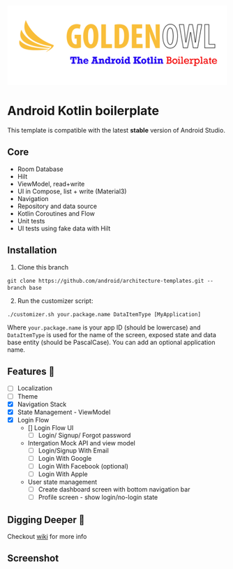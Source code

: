 ![Screenshot](./resources/github-banner.png)

# Android Kotlin boilerplate

This template is compatible with the latest **stable** version of Android Studio.


## Core

* Room Database
* Hilt
* ViewModel, read+write
* UI in Compose, list + write (Material3)
* Navigation
* Repository and data source
* Kotlin Coroutines and Flow
* Unit tests
* UI tests using fake data with Hilt

## Installation

1. Clone this branch

```
git clone https://github.com/android/architecture-templates.git --branch base
```

2. Run the customizer script:

```
./customizer.sh your.package.name DataItemType [MyApplication]
```

Where `your.package.name` is your app ID (should be lowercase) and `DataItemType` is used for the
name of the screen, exposed state and data base entity (should be PascalCase). You can add an optional application name.

## Features 🍌
* [ ] Localization
* [ ] Theme
* [x] Navigation Stack
* [x] State Management - ViewModel
* [x] Login Flow
    * [] Login Flow UI 
        * [ ] Login/ Signup/ Forgot password
    * Intergation Mock API and view model
        * [ ] Login/Signup With Email
        * [ ] Login With Google
        * [ ] Login With Facebook (optional)
        * [ ] Login With Apple
    * User state management
        * [ ] Create dashboard screen with bottom navigation bar
        * [ ] Profile screen - show login/no-login state

## Digging Deeper 🚀
Checkout [wiki](https://github.com/GoldenOwlAsia/mobile-android-kotlin-template/wiki) for more info

## Screenshot
